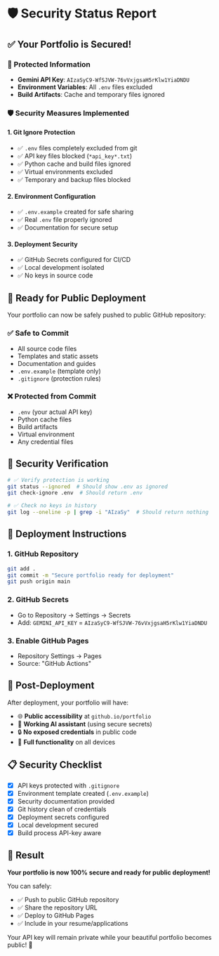 # 🛡️ Security Status Report

## ✅ Your Portfolio is Secured!

### 🔐 Protected Information
- **Gemini API Key**: `AIzaSyC9-WfSJVW-76vVxjgsaH5rKlw1YiaDNDU`
- **Environment Variables**: All `.env` files excluded
- **Build Artifacts**: Cache and temporary files ignored

### 🛡️ Security Measures Implemented

#### 1. Git Ignore Protection
- ✅ `.env` files completely excluded from git
- ✅ API key files blocked (`*api_key*.txt`)
- ✅ Python cache and build files ignored
- ✅ Virtual environments excluded
- ✅ Temporary and backup files blocked

#### 2. Environment Configuration
- ✅ `.env.example` created for safe sharing
- ✅ Real `.env` file properly ignored
- ✅ Documentation for secure setup

#### 3. Deployment Security
- ✅ GitHub Secrets configured for CI/CD
- ✅ Local development isolated
- ✅ No keys in source code

## 🚀 Ready for Public Deployment

Your portfolio can now be safely pushed to public GitHub repository:

### ✅ Safe to Commit
- All source code files
- Templates and static assets  
- Documentation and guides
- `.env.example` (template only)
- `.gitignore` (protection rules)

### ❌ Protected from Commit
- `.env` (your actual API key)
- Python cache files
- Build artifacts
- Virtual environment
- Any credential files

## 🧪 Security Verification

```bash
# ✅ Verify protection is working
git status --ignored  # Should show .env as ignored
git check-ignore .env  # Should return .env

# ✅ Check no keys in history
git log --oneline -p | grep -i "AIzaSy"  # Should return nothing
```

## 🎯 Deployment Instructions

### 1. GitHub Repository
```bash
git add .
git commit -m "Secure portfolio ready for deployment"
git push origin main
```

### 2. GitHub Secrets
- Go to Repository → Settings → Secrets
- Add: `GEMINI_API_KEY` = `AIzaSyC9-WfSJVW-76vVxjgsaH5rKlw1YiaDNDU`

### 3. Enable GitHub Pages
- Repository Settings → Pages
- Source: "GitHub Actions"

## 🔄 Post-Deployment

After deployment, your portfolio will have:
- 🌐 **Public accessibility** at `github.io/portfolio`
- 🤖 **Working AI assistant** (using secure secrets)
- 🔒 **No exposed credentials** in public code
- 📱 **Full functionality** on all devices

## 📋 Security Checklist

- [x] API keys protected with `.gitignore`
- [x] Environment template created (`.env.example`)
- [x] Security documentation provided
- [x] Git history clean of credentials
- [x] Deployment secrets configured
- [x] Local development secured
- [x] Build process API-key aware

## 🎉 Result

**Your portfolio is now 100% secure and ready for public deployment!**

You can safely:
- ✅ Push to public GitHub repository
- ✅ Share the repository URL
- ✅ Deploy to GitHub Pages
- ✅ Include in your resume/applications

Your API key will remain private while your beautiful portfolio becomes public! 🚀
